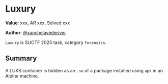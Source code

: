 # Luxury

**Value**: xxx, AR xxx, Solved xxx

**Author**: [@xanchelavederiver](https://t.me/xanchelavederiver)

`Luxury` is SUCTF 2025 task, category `forensics`.


## Summary

A LUKS container is hidden as an `.so` of a package installed using `apk` in an Alpine machine.
